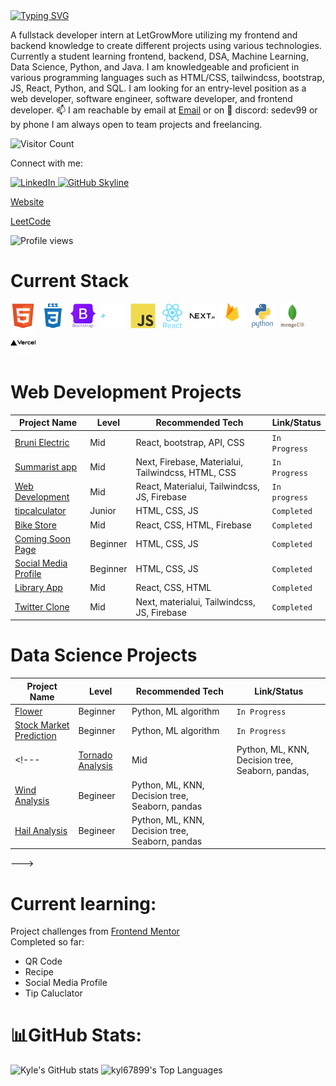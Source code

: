 <div>
    <a href="https://git.io/typing-svg"><img src="https://readme-typing-svg.herokuapp.com?font=Fira+Code&pause=1000&color=C80D0D&random=false&width=435&lines=Hello%2C+My+name+is+Kyle;This+is+my+github" alt="Typing SVG" /></a>
</div>

A fullstack developer intern at LetGrowMore utilizing my frontend and backend knowledge to create different projects using various technologies. Currently a student learning frontend, backend, DSA, Machine Learning, Data Science, Python, and Java. I am knowledgeable and proficient in various programming languages such as HTML/CSS, tailwindcss, bootstrap, JS, React, Python, and SQL. I am looking for an entry-level position as a web developer, software engineer, software developer, and frontend developer. 📫 I am reachable by email at <a href="mailto:kyleparsotan@gmail.com">Email</a> or on 👯 discord: sedev99 or by phone I am always open to team projects and freelancing.

![Visitor Count](https://profile-counter.glitch.me/{kyl67899}/count.svg)

Connect with me:
  
<a href="https://www.linkedin.com/in/kyle-parsotan" target="_blank">
    <img src="https://img.shields.io/badge/kyle-parsotan?style=for-the-badge&logo=linkedin&logoColor=white" alt="LinkedIn"/>
</a>
  
  
<a href="https://github.com/Kyl67899/kyl67899" target="_blank">
    <img src="https://img.shields.io/badge/View%20on%20GitHub-%230077B5.svg?&style=for-the-badge&logo=github&logoColor=white" alt="GitHub Skyline"/>
</a>

<br />

<a href="https://kyleparsotanprofile.vercel.app" target="_blank">Website </a>

<a href="https://leetcode.com/kyleparsotan/">LeetCode<a/>

<img src="https://komarev.com/ghpvc/?username=kyl67899&style=for-the-badge" alt="Profile views" />

# Current Stack

<div>
  <img src="https://github.com/devicons/devicon/blob/master/icons/html5/html5-original.svg" title="HTML5" alt="HTML" width="40" height="40" />&nbsp;
  <img src="https://github.com/devicons/devicon/blob/master/icons/css3/css3-plain-wordmark.svg"  title="CSS3" alt="CSS" width="40" height="40"/>&nbsp;
  <img src="https://github.com/devicons/devicon/blob/master/icons/bootstrap/bootstrap-original-wordmark.svg" title="Bootstrap" alt="Bootstrap" width="40" height="40"/>&nbsp;
  <img src="https://github.com/devicons/devicon/blob/master/icons/tailwindcss/tailwindcss-original-wordmark.svg" title="Tailwindcss" alt="Tailwindcss" width="40" height="40"/>&nbsp;
  <img src="https://github.com/devicons/devicon/blob/master/icons/javascript/javascript-original.svg" title="JavaScript" alt="JavaScript" width="40" height="40"/>&nbsp;
  <img src="https://github.com/devicons/devicon/blob/master/icons/react/react-original-wordmark.svg" title="React" alt="React" width="40" height="40"/>&nbsp;
  <img src="https://github.com/devicons/devicon/blob/master/icons/nextjs/nextjs-original-wordmark.svg" title="next" alt="nextjs" width="40" height="40"/>&nbsp;
  <img src="https://github.com/devicons/devicon/blob/master/icons/firebase/firebase-original-wordmark.svg" title="firebase" alt="next" width="40" height="40"/>&nbsp;
  <img src="https://github.com/devicons/devicon/blob/master/icons/python/python-original-wordmark.svg" title="python" alt="next" width="40" height="40"/>&nbsp;
  <img src="https://github.com/devicons/devicon/blob/master/icons/mongodb/mongodb-original-wordmark.svg" title="mongodb" alt="next" width="40" height="40"/>&nbsp;
  <img src="https://github.com/devicons/devicon/blob/master/icons/vercel/vercel-original-wordmark.svg" title="vercel" alt="next" width="40" height="40"/>&nbsp;
</div>

<!-- <div align="center">
   <h2>🚀 Github Commits</h2> 
<p>This section highlights my daily activity, showcasing the repositories I am currently working on. Each commit represents progress or fixes to ongoing projects, reflecting my commitment to continuous improvement and collaborative development. Dive into the commit messages for insights into what I've been up to!</p> 
<img src="https://raw.githubusercontent.com/Kyl67899/Kyl67899/output/github-contribution-grid-snake.svg" alt="GitHub Contribution Grid Snake Animation"/>
 </div> -->

<!-- <h2 class="section-heading">💻 Programming Languages</h2>
<p> As a multifaceted engineer, I've developed proficiency in a diverse set of programming languages, each serving as a pivotal tool in my development arsenal. Here are the languages I wield to turn complex problems into elegant solutions</p>
<div>
  <img src="https://img.shields.io/badge/Java-007396?style=for-the-badge&logo=java&logoColor=white" alt="Java" />
  <img src="https://img.shields.io/badge/Python-3776AB?style=for-the-badge&logo=python&logoColor=white" alt="Python"/>
  <img src="https://img.shields.io/badge/JavaScript-F7DF1E?style=for-the-badge&logo=javascript&logoColor=black" alt="JavaScript"/>
  <img src="https://img.shields.io/badge/PowerShell-5391FE?style=for-the-badge&logo=powershell&logoColor=white" alt="PowerShell"/>
  <img src="https://img.shields.io/badge/Bash-4EAA25?style=for-the-badge&logo=gnu-bash&logoColor=white" alt="Bash"/>
<img src="https://img.shields.io/badge/Swift-FA7343?style=for-the-badge&logo=swift&logoColor=white" alt="Swift"/>
  <img src="https://img.shields.io/badge/YAML-0A0A0A?style=for-the-badge" alt="YAML"/>
<img src="https://img.shields.io/badge/Go-00ADD8?style=for-the-badge&logo=go&logoColor=white" alt="Go"/> 

<!-- </div>
<h2 class="section-heading">☁️ Cloud Technologies</h2>
<p>In the dynamic realm of cloud computing, I am proficient in leveraging leading cloud platforms and technologies to architect, deploy, and manage scalable, highly available, and fault-tolerant systems. Here's a glance at the cloud technologies I specialize in:</p>
<div >
  <img src="https://img.shields.io/badge/AWS-FF9900?style=for-the-badge&logo=amazonaws&logoColor=white" alt="AWS" />
<img src="https://img.shields.io/badge/Azure-0089D6?style=for-the-badge&logo=microsoftazure&logoColor=white" alt="Azure"/>
<img src="https://img.shields.io/badge/GCP-4285F4?style=for-the-badge&logo=googlecloud&logoColor=white" alt="GCP"/>
<img src="https://img.shields.io/badge/Terraform-623CE4?style=for-the-badge&logo=terraform&logoColor=white" alt="Terraform"/>
  <img src="https://img.shields.io/badge/Docker-2496ED?style=for-the-badge&logo=docker&logoColor=white" alt="Docker"/>
<img src="https://img.shields.io/badge/Jenkins-D24939?style=for-the-badge&logo=jenkins&logoColor=white" alt="Jenkins"/>
<img src="https://img.shields.io/badge/Salesforce-00A1E0?style=for-the-badge&logo=salesforce&logoColor=white" alt="Salesforce"/>
</div>

<!-- <h2 class="section-heading">🔧 Frameworks</h2>
 <p>Frameworks are the backbone of my development process, providing the structure and tools necessary for building scalable, efficient applications. My expertise spans a broad spectrum of frameworks, each chosen for its ability to facilitate rapid development and deliver robust functionality</p>
<div >
  <img src="https://img.shields.io/badge/React-20232A?style=for-the-badge&logo=react&logoColor=61DAFB" alt="React"/>
<img src="https://img.shields.io/badge/Svelte-FF3E00?style=for-the-badge&logo=svelte&logoColor=white" alt="Svelte"/>
<img src="https://img.shields.io/badge/TensorFlow-FF6F00?style=for-the-badge&logo=tensorflow&logoColor=white" alt="TensorFlow"/>
  <img src="https://img.shields.io/badge/npm-CB3837?style=for-the-badge&logo=npm&logoColor=white" alt="npm"/>
  <img src="https://img.shields.io/badge/Git-F05032?style=for-the-badge&logo=git&logoColor=white" alt="Git"/>
  <img src="https://img.shields.io/badge/Visual%20Studio%20Code-007ACC?style=for-the-badge&logo=visualstudiocode&logoColor=white" alt="Visual Studio Code"/>
<img src="https://img.shields.io/badge/Vue.js-4FC08D?style=for-the-badge&logo=vuedotjs&logoColor=white" alt="Vue.js"/>
  <img src="https://img.shields.io/badge/Django-092E20?style=for-the-badge&logo=django&logoColor=green" alt="Django"/>
  <img src="https://img.shields.io/badge/Firebase-FFCA28?style=for-the-badge&logo=firebase&logoColor=white" alt="Firebase"/>
  <img src="https://img.shields.io/badge/Bootstrap-7952B3?style=for-the-badge&logo=bootstrap&logoColor=white" alt="Bootstrap"/>
  <img src="https://img.shields.io/badge/Node.js-339933?style=for-the-badge&logo=nodedotjs&logoColor=white" alt="Node.js"/>
  <img src="https://img.shields.io/badge/Flask-000000?style=for-the-badge&logo=flask&logoColor=white" alt="Flask"/>
<img src="https://img.shields.io/badge/Flutter-02569B?style=for-the-badge&logo=flutter&logoColor=white" alt="Flutter"/> -->
</div>

# Web Development Projects

| Project Name | Level | Recommended Tech | Link/Status
| --- | --- | --- | --- |
| <a class="link" href='#'> Bruni Electric </a>              | Mid            | React, bootstrap, API, CSS      | `In Progress`
| <a class="link" href='#'> Summarist app </a>                                 | Mid            | Next, Firebase, Materialui, Tailwindcss, HTML, CSS    | `In Progress`
| <a class="link" href='https://github.com/Kyl67899/lgmvip-web'> Web Development </a>    | Mid            | React, Materialui, Tailwindcss, JS, Firebase | `In progress` 
| <a class="link" href='https://tip-calc12.vercel.app'> tipcalculator </a>                                | Junior         | HTML, CSS, JS                   | `Completed`
| <a class="link" href='https://thebikestore.vercel.app'> Bike Store </a>                                    | Mid            | React, CSS, HTML, Firebase      | `Completed` 
| <a class="link" href='#'> Coming Soon Page </a>                              | Beginner       | HTML, CSS, JS                   | `Completed`
| <a class="link" href='https://sociallinkprofile.vercel.app'> Social Media Profile </a>                          | Beginner       | HTML, CSS, JS                   | `Completed`
| <a class="link" href='#'> Library App </a>                                   | Mid            | React, CSS, HTML                | `Completed`
| <a class="link" href='https://twitterclone-project.vercel.app'> Twitter Clone </a>                                 | Mid            | Next, materialui, Tailwindcss, JS, Firebase | `Completed`

<!-- | <a href=''> E-Commerce                                   | Mid            | Next, Tailwindcss, JS, Firebase | 
| <a href=''> Netflix Clone                                | Mid            | Next, Tailwindcss, JS, Firebase           | 
| <a href=''> Nike Clone                                   | Mid            | React, Tailwindcss, JS, Firebase           | 
| <a href=''> Spotify Clone                                | Mid            | Next, Tailwindcss, MaterialUI, JS, Firebase           | 
| <a href=''> Expense tracker Dashboard with login         | Senior         | Next, Tailwindcss, MaterialUI, JS, Express.js, MongoDB, web3auth           | 
| <a href=''> Weather Dashboard App                        | Senior         | Next, Tailwindcss, JS, express.js, MongoDB | 
| <a href=''> Full-stack airbnb App                        | Senior         | Next, Tailwindcss, JS, materialui, express.js, AWS, MongoDB | 
 | <a href=''> Expense Tracker                             | Beginner       | HTML, CSS, JS                   |
| <a href=''> Time tracker                                 | Beginner       | HTML, CSS, JS                   | 
| <a href=''> Tip Calculator                               | Junior         | Next, express.js, MongoDB, firebase, tailwindcss, materialui | 
| <a href=''> Pricing Com App                              | Junior         | HTML, CSS                       | 
| <a href=''> Calculator                                   | Junior         | HTML, CSS, JS                   |
| <a href=''> Weather Data visualization App               | Mid            | Next, Tailwindcss, materialui, MongoDB, JS, D3.js    | -->

<!--- ** Data Visualization using D3.js ** --->
<!--- ** Weather Data Visualization using D3.js and Machine Learning ** -->

# Data Science Projects

| Project Name | Level | Recommended Tech | Link/Status
| --- | --- | --- | --- |
| <a class="link" href='https://github.com/Kyl67899/lgmvip-data-science'> Flower </a>              | Beginner            | Python, ML algorithm      | `In Progress`
| <a class="link" href='https://github.com/Kyl67899/lgmvip-data-science'> Stock Market Prediction </a>              | Beginner            | Python, ML algorithm    | `In Progress`
<!--- | <a class="link" href='#'> Tornado Analysis </a>                     | Mid                 | Python, ML, KNN, Decision tree, Seaborn, pandas,   
| <a class="link" href='#'> Wind Analysis </a>                        | Begineer            | Python, ML, KNN, Decision tree, Seaborn, pandas    
| <a class="link" href='#'> Hail Analysis </a>                        | Begineer            | Python, ML, KNN, Decision tree, Seaborn, pandas    
--->

<!--- # Java Projects

| Project Name | Level | Recommended Tech | Link/Status
| --- | --- | --- | --- |
| <a class="link" href='https://github.com/Kyl67899/lgmvip-data-science'> Flower </a>              | Beginner            | Python, ML algorithm      | `In Progress`
| <a class="link" href='https://github.com/Kyl67899/lgmvip-data-science'> Stock Market Prediction </a>              | Beginner            | Python, ML algorithm    | `In Progress`
| <a class="link" href='#'> Tornado Analysis </a>                     | Mid                 | Python, ML, KNN, Decision tree, Seaborn, pandas,   
| <a class="link" href='#'> Wind Analysis </a>                        | Begineer            | Python, ML, KNN, Decision tree, Seaborn, pandas    
| <a class="link" href='#'> Hail Analysis </a>                        | Begineer            | Python, ML, KNN, Decision tree, Seaborn, pandas    
--->

<!--- # C++ Projects

| Project Name | Level | Recommended Tech | Link/Status
| --- | --- | --- | --- |
| <a class="link" href='https://github.com/Kyl67899/lgmvip-data-science'> Flower </a>              | Beginner            | Python, ML algorithm      | `In Progress`
| <a class="link" href='https://github.com/Kyl67899/lgmvip-data-science'> Stock Market Prediction </a>              | Beginner            | Python, ML algorithm    | `In Progress`
| <a class="link" href='#'> Tornado Analysis </a>                     | Mid                 | Python, ML, KNN, Decision tree, Seaborn, pandas,   
| <a class="link" href='#'> Wind Analysis </a>                        | Begineer            | Python, ML, KNN, Decision tree, Seaborn, pandas    
| <a class="link" href='#'> Hail Analysis </a>                        | Begineer            | Python, ML, KNN, Decision tree, Seaborn, pandas    
--->

# Current learning:

Project challenges from <a href="https://www.frontendmentor.io/profile/Kyl67899">Frontend Mentor<a/>
<br />
Completed so far:
<br />
<ul>
  <li>QR Code</li>
  <li>Recipe</li>
  <li>Social Media Profile</li>
  <li>Tip Caluclator</li>
</ul>

<!--- # Freelancing
<a href="https://www.freelancer.com/get/kparsotan?f=give">Freelancer</a>
<a href="https://www.upwork.com/freelancers/~0154db529bc2946058">Upwork<a/>

# Top Stack:
 [![Top Langs](https://github-readme-stats.vercel.app/api/top-langs/?username=Kyl67899&layout=compact&theme=vision-friendly-dark)](https://github.com/anuraghazra/github-readme-stats) 
 --->


<!--- # Work Experience

Freelancer, Upwork, Jan. 2024 - Present 

Web Development and data analysis Intern, LetsGrowMore, March 2024 - Present

Software Developer Intern, Lillup, Nov. 2023 - Jan. 2024

Front-End Web Developer Intern, FrontEnd Simplified, Oct. 2023 - Nov. 2023
<br />

IT Specialist, Apex Systems, May - October 2023 --->

<!---  # Education:
Coursera Frontend Developer to Fullstack Developer, 2024 - Present

EdX IBM Data Science and Machine Learning using Python and SQL, 2024 - Present
<br />
EdX IBM React Developer, 2023 - 2024
<br />
EdX IBM Software Engineering, 2023 - 2024
<br />
EdX IBM Web Development, 2023 

FrontEnd Simplified Student, Aug. 2023 - Jan. 2024

CUNY QCC Software Engineering and AWS, July 2023 - Jan. 2024

Embry-Riddle Aero. University Graduated, 2022
<br />
B.S. Meteorology, minor in Applied Mathematics --->

# 📊GitHub Stats:
<!--- [![GitHub Streak](http://github-readme-streak-stats.herokuapp.com?user=Kyl67899)](https://git.io/streak-stats) --->
![Kyle's GitHub stats](https://github-readme-stats.vercel.app/api?username=Kyl67899&show_icons=true)
![kyl67899's Top Languages](https://github-readme-stats.vercel.app/api/top-langs/?username=kyl67899&theme=vue-dark&show_icons=true&hide_border=true&layout=compact)
<!-- ![kyl67899's Streak](https://github-readme-streak-stats.herokuapp.com/?user=kyl67899&theme=vue-dark&hide_border=true) --->
